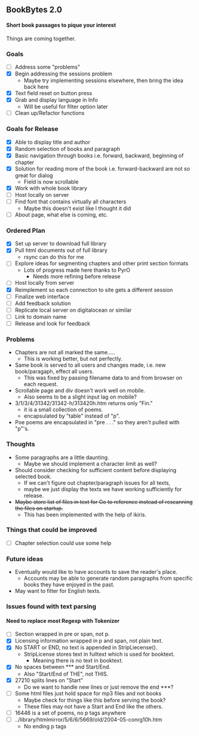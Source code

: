 ## BookBytes 2.0
#### Short book passages to pique your interest
Things are coming together.

### Goals
- [ ] Address some "problems"
- [x] Begin addressing the sessions problem
    - Maybe try implementing sessions elsewhere, then bring the idea back here
- [x] Text field reset on button press
- [x] Grab and display language in Info
    - Will be useful for filter option later
- [ ] Clean up/Refactor functions

### Goals for Release
- [x] Able to display title and author
- [x] Random selection of books and paragraph
- [x] Basic navigation through books i.e. forward, backward, beginning of chapter
- [x] Solution for reading more of the book i.e. forward-backward are not so great for dialog
    - Field is now scrollable
- [x] Work with whole book library
- [ ] Host locally on server
- [ ] Find font that contains virtually all characters
    - Maybe this doesn't exist like I thought it did
- [ ] About page, what else is coming, etc.

### Ordered Plan
- [x] Set up server to download full library
- [x] Pull html documents out of full library
    - rsync can do this for me
- [ ] Explore ideas for segmenting chapters and other print section formats
    - Lots of progress made here thanks to PyrO
        - Needs more refining before release
- [ ] Host locally from server
- [x] Reimplement so each connection to site gets a different session
- [ ] Finalize web interface
- [ ] Add feedback solution
- [ ] Replicate local server on digitalocean or similar
- [ ] Link to domain name
- [ ] Release and look for feedback

### Problems
- Chapters are not all marked the same.....
    - This is working better, but not perfectly.
- Same book is served to all users and changes made, i.e. new book/paragaph, effect all users.
    - This was fixed by passing filename data to and from browser on each request.
- Scrollable page and div doesn't work well on mobile.
    - Also seems to be a slight input lag on mobile?
- 3/1/3/4/31342/31342-h/313420h.htm returns only "Fin."
    - it is a small collection of poems.
    - encapsulated by "table" instead of "p".
- Poe poems are encapsulated in "pre . . ." so they aren't pulled with "p"'s.

### Thoughts
- Some paragraphs are a little daunting.
    - Maybe we should implement a character limit as well?
- Should consider checking for sufficient content before displaying selected book.
    - If we can't figure out chapter/paragraph issues for all texts,
    - maybe we just display the texts we have working sufficiently for release.
- ~~Maybe store list of files in text for Go to reference instead of rescanning the files on startup.~~
    - This has been implemented with the help of ikiris.

### Things that could be improved
- [ ] Chapter selection could use some help

### Future ideas
- Eventually would like to have accounts to save the reader's place.
    - Accounts may be able to generate random paragraphs from specific books they have enjoyed in the past.
- May want to filter for English texts.

### Issues found with text parsing
#### Need to replace most Regexp with Tokenizer
- [ ] Section wrapped in pre or span, not p.
- [x] Licensing information wrapped in p and span, not plain text.
- [x] No START or END, no text is appended in StripLiecense().
    - StripLicense stores text in fulltext which is used for booktext.
        - Meaning there is no text in booktext.
- [x] No spaces between \*\*\* and Start/End.
    - Also "Start/End of THE", not THIS.
- [x] 27210 splits lines on "Start"
    - Do we want to handle new lines or just remove the end \*\*\*?
- [ ] Some html files just hold space for mp3 files and not books
    - Maybe check for things like this before serving the book?
    - These files may not have a Start and End like the others.
- [ ] 16446 is a set of poems, no p tags anywhere
- [ ] ../library/htmlmirror/5/6/6/5669/old/2004-05-conrg10h.htm
    - No ending p tags
